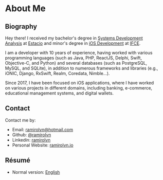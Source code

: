 # About Me

## Biography

Hey there! I received my bachelor's degree in [Systems Development Analysis](https://estacio.br/cursos/graduacao/analise-e-desenvolvimento-de-sistemas?gclid=Cj0KCQjwwvilBhCFARIsADvYi7IAi7vrzqU6QRHfvAilUPYgUsQ9jTxoZSSqcaFDeqoRtApVHg0__d8aAjPREALw_wcB&gclsrc=aw.ds) at [Estacio](https://estacio.br/) and minor's degree in [iOS Development](https://www.apple.com/br/newsroom/2021/05/coders-designers-and-entrepreneurs-thrive-thanks-to-apple-developer-academy/) at [IFCE](https://ifce.edu.br/).

I am a developer with 10 years of experience, having worked with various programming languages (such as Java, PHP, ReactJS, Delphi, Swift, Objective-C, and Python) and several databases (such as PostgreSQL, MySQL, and SQLite), in addition to numerous frameworks and libraries (e.g., iONIC, Django, RxSwift, Realm, Coredata, Nimble...).

Since 2017, I have been focused on iOS applications, where I have worked on various projects in different domains, including banking, e-commerce, educational management systems, and digital wallets.


## Contact

Contact me by:

- Email: [ramirolvn@hotmail.com](mailto:ramirolvn@hotmail.com)
- Github: [@ramirolvn](https://github.com/ramirolvn)
- Linkedin: [ramirolvn](https://www.linkedin.com/in/ramirolima)
- Personal Website: [ramirolvn.io](https://ramirolvn.github.io)


## Résumé

- Normal version: [English](https://drive.google.com/file/d/18UX09Aj3jzoqmxFTCFazPuoFhyLKX_p6/view) 
